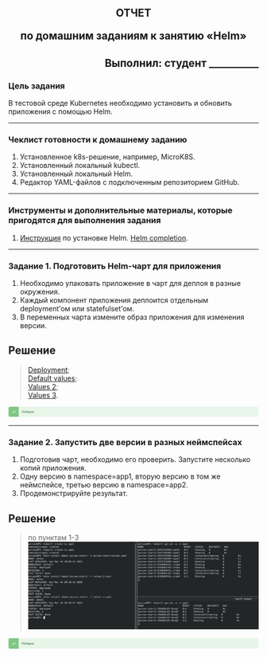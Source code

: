 ## <p style="text-align: center;">ОТЧЕТ</p> <p style="text-align: center;">по домашним заданиям к занятию «Helm»</p>
## <p style="text-align: right;">Выполнил: студент __________ </p>

### Цель задания

В тестовой среде Kubernetes необходимо установить и обновить приложения с помощью Helm.

------

### Чеклист готовности к домашнему заданию

1. Установленное k8s-решение, например, MicroK8S.
2. Установленный локальный kubectl.
3. Установленный локальный Helm. 
4. Редактор YAML-файлов с подключенным репозиторием GitHub.

------

### Инструменты и дополнительные материалы, которые пригодятся для выполнения задания

1. [Инструкция](https://helm.sh/docs/intro/install/) по установке Helm. [Helm completion](https://helm.sh/docs/helm/helm_completion/).

------

### Задание 1. Подготовить Helm-чарт для приложения

1. Необходимо упаковать приложение в чарт для деплоя в разные окружения. 
2. Каждый компонент приложения деплоится отдельным deployment’ом или statefulset’ом.
3. В переменных чарта измените образ приложения для изменения версии.

## Решение    
>[Deployment](./porsev-chart/Chart.yaml);     
>[Default values](./porsev-chart/values.yaml);    
>[Values 2](./values_2.yaml);  
>[Values 3](./values_3.yaml).      

![localImage](./Yes.png)

------
### Задание 2. Запустить две версии в разных неймспейсах

1. Подготовив чарт, необходимо его проверить. Запуститe несколько копий приложения.
2. Одну версию в namespace=app1, вторую версию в том же неймспейсе, третью версию в namespace=app2.
3. Продемонстрируйте результат.

## Решение
> по пунктам 1-3
![localImage](./screen_VII.10_1.png)        
  
![localImage](./Yes.png)
